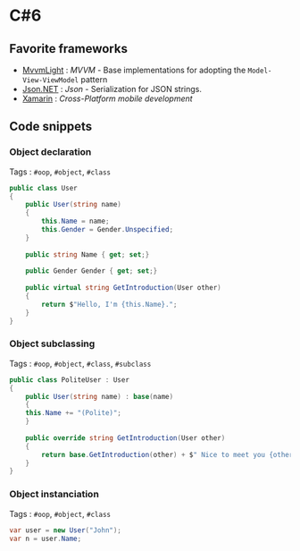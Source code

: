 # C#6

## Favorite frameworks

* [MvvmLight](http://www.mvvmlight.net/doc) : *MVVM* - Base implementations for adopting the `Model-View-ViewModel` pattern
* [Json.NET](http://www.newtonsoft.com/json) : *Json* - Serialization for JSON strings.
* [Xamarin](https://xamarin.com/) : *Cross-Platform mobile development*

## Code snippets

### Object declaration

Tags : `#oop`, `#object`, `#class`

```csharp
public class User
{
	public User(string name)
	{
		this.Name = name;
		this.Gender = Gender.Unspecified;
	}
	
	public string Name { get; set;}
		
	public Gender Gender { get; set;}
	
	public virtual string GetIntroduction(User other)
	{
		return $"Hello, I'm {this.Name}.";
	}
}
```

### Object subclassing

Tags : `#oop`, `#object`, `#class`, `#subclass`

```csharp
public class PoliteUser : User
{
	public User(string name) : base(name)
	{
    this.Name += "(Polite)";
	}
		
	public override string GetIntroduction(User other)
	{
		return base.GetIntroduction(other) + $" Nice to meet you {other.Name} !";
	}
}
```
### Object instanciation

Tags : `#oop`, `#object`, `#class`

```csharp
var user = new User("John");
var n = user.Name;
```